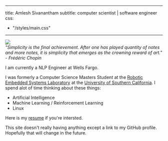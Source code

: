 
---
title: Amlesh Sivanantham
subtitle: computer scientist | software engineer
css:
  - "/styles/main.css"
---

<img class="profile" src="/data/lain_computer.gif"/>
<div class="quote"><i>
    "Simplicity is the final achievement. After one has played quantity of
    notes and more notes, it is simplicity that emerges as the crowning reward
    of art." - Frédéric Chopin
</i></div>

I am currently a NLP Engineer at Wells Fargo.

I was formerly a Computer Science Masters Student at the
[Robotic Embedded Systems Laboratory][RESL]
at the [University of Southern California][USC].
I spend alot of time thinking about these things:

+ Artificial Intelligence
+ Machine Learning / Reinforcement Learning
+ Linux

Here is my [resume](./data/amlesh_resume.pdf) if you're intersted.

This site doesn't really having anything except a link to my GitHub profile.
Hopefully that will change in the future.

[USC]: https://www.usc.edu/
[RESL]: https://robotics.usc.edu/resl/

